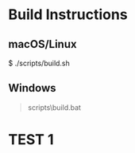 # Build Instructions

## macOS/Linux
$ ./scripts/build.sh 

## Windows
> scripts\build.bat

# TEST 1